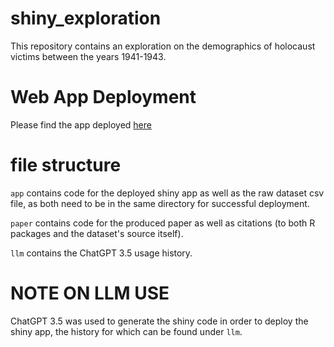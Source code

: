 # shiny_exploration
This repository contains an exploration on the demographics of holocaust victims between the years 1941-1943. 

# Web App Deployment
Please find the app deployed [here](https://387gk4-owais-zahid.shinyapps.io/shiny_exploration)


# file structure
```app``` contains code for the deployed shiny app as well as the raw dataset csv file, as both need to be in the same directory for successful deployment.

```paper``` contains code for the produced paper as well as citations (to both R packages and the dataset's source itself).

```llm``` contains the ChatGPT 3.5 usage history.


# NOTE ON LLM USE
ChatGPT 3.5 was used to generate the shiny code in order to deploy the shiny app, the history for which can be found under ```llm```.

